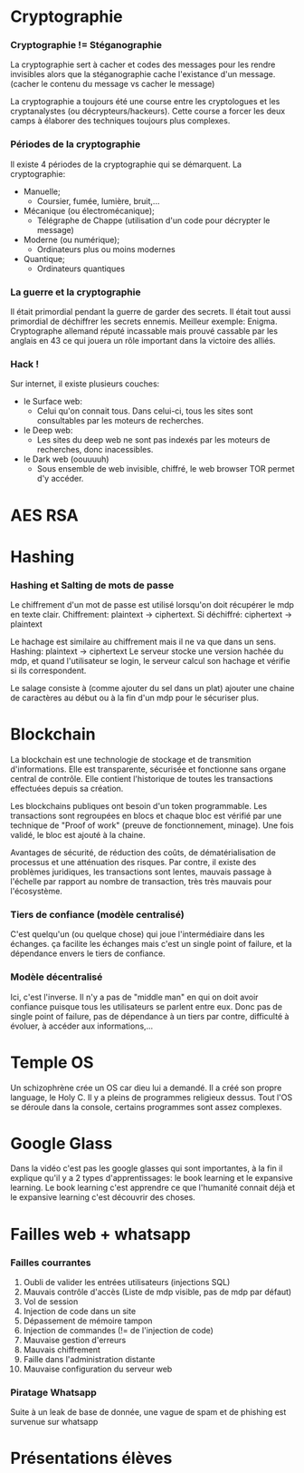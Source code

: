 # Cryptographie

### Cryptographie != Stéganographie
La cryptographie sert à cacher et codes des messages pour les rendre invisibles alors que la stéganographie cache l'existance d'un message. (cacher le contenu du message vs cacher le message)

La cryptographie a toujours été une course entre les cryptologues et les cryptanalystes (ou décrypteurs/hackeurs). Cette course a forcer les deux camps à élaborer des techniques toujours plus complexes.

### Périodes de la cryptographie
Il existe 4 périodes de la cryptographie qui se démarquent.
La cryptographie:
- Manuelle;
	- Coursier, fumée, lumière, bruit,...
- Mécanique (ou électromécanique);
	- Télégraphe de Chappe (utilisation d'un code pour décrypter le message)
- Moderne (ou numérique);
	- Ordinateurs plus ou moins modernes
- Quantique;
	- Ordinateurs quantiques

### La guerre et la cryptographie

Il était primordial pendant la guerre de garder des secrets. Il était tout aussi primordial de déchiffrer les secrets ennemis.
Meilleur exemple: Enigma. Cryptographe allemand réputé incassable mais prouvé cassable par les anglais en 43 ce qui jouera un rôle important dans la victoire des alliés. 

### Hack !

Sur internet, il existe plusieurs couches: 
- le Surface web:
	- Celui qu'on connait tous. Dans celui-ci, tous les sites sont consultables par les moteurs de recherches.
- le Deep web:
	- Les sites du deep web ne sont pas indexés par les moteurs de recherches, donc inacessibles.
- le Dark web (oouuuuh)
	- Sous ensemble de web invisible, chiffré, le web browser TOR permet d'y accéder. 
# AES RSA

# Hashing
### Hashing et Salting de mots de passe

Le chiffrement d'un mot de passe est utilisé lorsqu'on doit récupérer le mdp en texte clair.
Chiffrement: plaintext -> ciphertext. Si déchiffré: ciphertext -> plaintext

Le hachage est similaire au chiffrement mais il ne va que dans un sens.
Hashing: plaintext -> ciphertext
Le serveur stocke une version hachée du mdp, et quand l'utilisateur se login, le serveur calcul son hachage et vérifie si ils correspondent.

Le salage consiste à (comme ajouter du sel dans un plat) ajouter une chaine de caractères au début ou à la fin d'un mdp pour le sécuriser plus.
# Blockchain
La blockchain est une technologie de stockage et de transmition d'informations. Elle est transparente, sécurisée et fonctionne sans organe central de contrôle.
Elle contient l'historique de toutes les transactions effectuées depuis sa création.

Les blockchains publiques ont besoin d'un token programmable. Les transactions sont regroupées en blocs et chaque bloc est vérifié par une technique de "Proof of work" (preuve de fonctionnement, minage). Une fois validé, le bloc est ajouté à la chaine.

Avantages de sécurité, de réduction des coûts, de dématérialisation de processus et une atténuation des risques. 
Par contre, il existe des problèmes juridiques, les transactions sont lentes, mauvais passage à l'échelle par rapport au nombre de transaction, très très mauvais pour l'écosystème.

### Tiers de confiance (modèle centralisé)
C'est quelqu'un (ou quelque chose) qui joue l'intermédiaire dans les échanges. ça facilite les échanges mais c'est un single point of failure, et la dépendance envers le tiers de confiance.

### Modèle décentralisé
Ici, c'est l'inverse. Il n'y a pas de "middle man" en qui on doit avoir confiance puisque tous les utilisateurs se parlent entre eux. Donc pas de single point of failure, pas de dépendance à un tiers par contre, difficulté à évoluer, à accéder aux informations,...

# Temple OS
Un schizophrène crée un OS car dieu lui a demandé. Il a créé son propre language, le Holy C. Il y a pleins de programmes religieux dessus. Tout l'OS se déroule dans la console, certains programmes sont assez complexes.

# Google Glass
Dans la vidéo c'est pas les google glasses qui sont importantes, à la fin il explique qu'il y a 2 types d'apprentissages: le book learning et le expansive learning. Le book learning c'est apprendre ce que l'humanité connait déjà et le expansive learning c'est découvrir des choses.


# Failles web + whatsapp

### Failles courrantes
1) Oubli de valider les entrées utilisateurs (injections SQL)
2) Mauvais contrôle d'accès (Liste de mdp visible, pas de mdp par défaut)
3) Vol de session
4) Injection de code dans un site
5) Dépassement de mémoire tampon
6) Injection de commandes (!= de l'injection de code)
7) Mauvaise gestion d'erreurs
8) Mauvais chiffrement
9) Faille dans l'administration distante
10) Mauvaise configuration du serveur web

### Piratage Whatsapp
Suite à un leak de base de donnée, une vague de spam et de phishing est survenue sur whatsapp 

# Présentations élèves